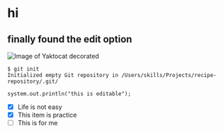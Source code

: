 # hi 
## finally found the edit option
![Image of Yaktocat decorated](https://octodex.github.com/images/yaktocat.png)
```
$ git init
Initialized empty Git repository in /Users/skills/Projects/recipe-repository/.git/
```
```
system.out.println("this is editable");
```
- [x] Life is not easy
- [x] This item is practice
- [ ] This is for me
